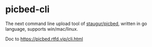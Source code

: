 # picbed-cli

The next command line upload tool of [staugur/picbed](https://github.com/staugur/picbed),
written in go language, supports win/mac/linux.

Doc to https://picbed.rtfd.vip/cli.html
